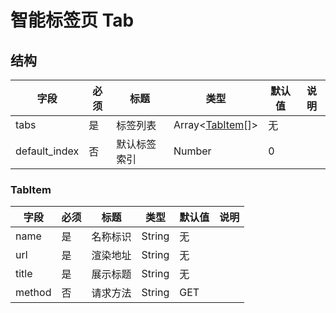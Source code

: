 # 智能标签页 Tab

## 结构

| 字段            | 必须 | 标题     | 类型                           | 默认值 | 说明 |
|---------------|----|--------|------------------------------|-----|----|
| tabs          | 是  | 标签列表   | Array<[TabItem](#TabItem)[]> | 无   |    |
| default_index | 否  | 默认标签索引 | Number                       | 0   |    |

### TabItem

| 字段     | 必须 | 标题   | 类型     | 默认值 | 说明 |
|--------|----|------|--------|-----|----|
| name   | 是  | 名称标识 | String | 无   |    |
| url    | 是  | 渲染地址 | String | 无   |    |
| title  | 是  | 展示标题 | String | 无   |    |
| method | 否  | 请求方法 | String | GET |    |
